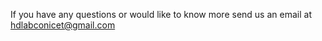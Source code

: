 If you have any questions or would like to know more send us an email at [hdlabconicet@gmail.com](mailto:hdlabconicet@gmail.com)
  